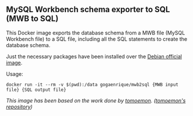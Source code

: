 ## MySQL Workbench schema exporter to SQL (MWB to SQL)
This Docker image exports the database schema from a MWB file (MySQL Workbench file) to a SQL file, including all the SQL statements to create the database schema.

Just the necessary packages have been installed over the [Debian official image](https://hub.docker.com/_/debian/).

Usage:
```
docker run -it --rm -v $(pwd):/data gogaenrique/mwb2sql {MWB input file} {SQL output file}
```


*This image has been based on the work done by [tomoemon](https://github.com/tomoemon). ([tomoemon's repository](https://github.com/tomoemon/mwb2sql))*

